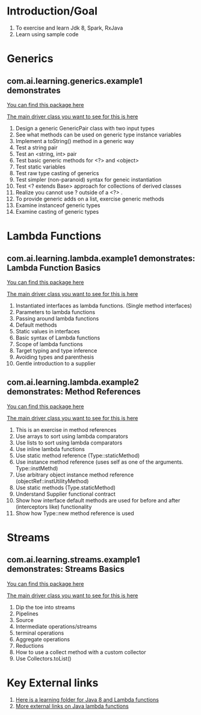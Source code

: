 # Introduction/Goal
1. To exercise and learn Jdk 8, Spark, RxJava
2. Learn using sample code

# Generics
## com.ai.learning.generics.example1 demonstrates

[You can find this package here](/src/com/ai/learning/generics/example1)

[The main driver class you want to see for this is here](/src/com/ai/learning/generics/example1/Test.java)

1. Design a generic GenericPair class with two input types
2. See what methods can be used on generic type instance variables
3. Implement a toString() method in a generic way
4. Test a string pair
6. Test an <string, int> pair
7. Test basic generic methods for <?> and &lt;object&gt;
8. Test static variables
9. Test raw type casting of generics
10. Test simpler (non-paranoid) syntax for geneic instantiation
11. Test <? extends Base> approach for collections of derived classes
12. Realize you cannot use ? outside of a <?> . 
13. To provide generic adds on a list, exercise generic methods
14. Examine instanceof generic types
15. Examine casting of generic types

# Lambda Functions
## com.ai.learning.lambda.example1 demonstrates: Lambda Function Basics

[You can find this package here](/src/com/ai/learning/lambda/example1)

[The main driver class you want to see for this is here](/src/com/ai/learning/lambda/example1/Test.java)
 
1. Instantiated interfaces as lambda functions. (Single method interfaces)
2. Parameters to lambda functions
3. Passing around lambda functions
4. Default methods
5. Static values in interfaces
6. Basic syntax of Lambda functions
7. Scope of lambda functions
8. Target typing and type inference
9. Avoiding types and parenthesis
10. Gentle introduction to a supplier

## com.ai.learning.lambda.example2 demonstrates: Method References

[You can find this package here](/src/com/ai/learning/lambda/example2)

[The main driver class you want to see for this is here](/src/com/ai/learning/lambda/example2/Test.java)

1. This is an exercise in method references
2. Use arrays to sort using lambda comparators
3. Use lists to sort using lambda comparators
4. Use inline lambda functions
5. Use static method reference (Type::staticMethod)
6. Use instance method reference (uses self as one of the arguments. Type::instMethd)
7. Use arbitrary object instance method reference (objectRef::instUtilityMethod) 
8. Use static methods (Type.staticMethod)
9. Understand Supplier functional contract
10. Show how interface default methods are used for before and after (interceptors like) functionality
11. Show how Type::new method reference is used 

# Streams
## com.ai.learning.streams.example1 demonstrates: Streams Basics

[You can find this package here](/src/com/ai/learning/streams/example1)

[The main driver class you want to see for this is here](/src/com/ai/learning/streams/example1/Test.java)

1. Dip the toe into streams
2. Pipelines
3. Source
4. Intermediate operations/streams
5. terminal operations
6. Aggregate operations
7. Reductions
8. How to use a collect method with a custom collector
9. Use Collectors.toList()

# Key External links

1. [Here is a learning folder for Java 8 and Lambda functions](http://www.satyakomatineni.com/akc/display?url=NotesIMPTitlesURL&ownerUserId=satya&folderId=389&order_by_format=news)
2. [More external links on Java lambda functions](http://www.satyakomatineni.com/item/5422)